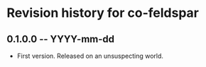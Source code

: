 # Revision history for co-feldspar

## 0.1.0.0  -- YYYY-mm-dd

* First version. Released on an unsuspecting world.
